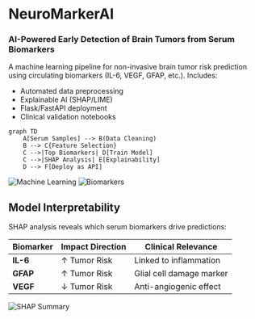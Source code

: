 # NeuroMarkerAI 
### AI-Powered Early Detection of Brain Tumors from Serum Biomarkers  


A machine learning pipeline for non-invasive brain tumor risk prediction using circulating biomarkers (IL-6, VEGF, GFAP, etc.). Includes:  
- Automated data preprocessing  
- Explainable AI (SHAP/LIME)  
- Flask/FastAPI deployment  
- Clinical validation notebooks

```mermaid
graph TD
    A[Serum Samples] --> B(Data Cleaning)
    B --> C{Feature Selection}
    C -->|Top Biomarkers| D[Train Model]
    C -->|SHAP Analysis| E[Explainability]
    D --> F[Deploy as API]
```


![Machine Learning](https://img.shields.io/badge/ML-RandomForest-FF6F00)
![Biomarkers](https://img.shields.io/badge/Biomarkers-IL6_VEGF_GFAP-0077B5)



## Model Interpretability  
SHAP analysis reveals which serum biomarkers drive predictions:  

| Biomarker | Impact Direction | Clinical Relevance |  
|-----------|------------------|--------------------|  
| **IL-6**  | ↑ Tumor Risk     | Linked to inflammation |  
| **GFAP**  | ↑ Tumor Risk     | Glial cell damage marker |  
| **VEGF**  | ↓ Tumor Risk     | Anti-angiogenic effect |  



![SHAP Summary](assets/shap_summary.png) 
